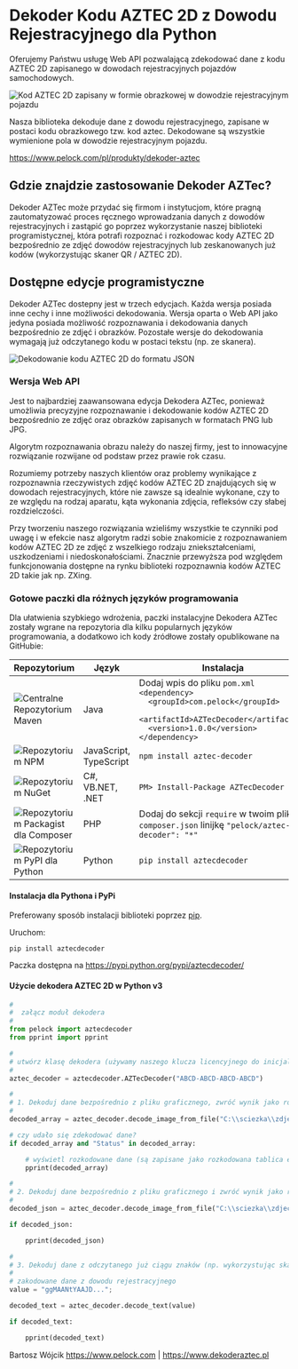 # Dekoder Kodu AZTEC 2D z Dowodu Rejestracyjnego dla Python

Oferujemy Państwu usługę Web API pozwalającą zdekodować dane z kodu AZTEC 2D zapisanego w dowodach rejestracyjnych pojazdów samochodowych.

![Kod AZTEC 2D zapisany w formie obrazkowej w dowodzie rejestracyjnym pojazdu](https://www.pelock.com/img/pl/produkty/dekoder-aztec/dowod-rejestracyjny-kod-aztec-2d.jpg)

Nasza biblioteka dekoduje dane z dowodu rejestracyjnego, zapisane w postaci kodu obrazkowego tzw. kod aztec. Dekodowane są wszystkie wymienione pola w dowodzie rejestracyjnym pojazdu.

https://www.pelock.com/pl/produkty/dekoder-aztec

## Gdzie znajdzie zastosowanie Dekoder AZTec?

Dekoder AZTec może przydać się firmom i instytucjom, które pragną zautomatyzować proces ręcznego wprowadzania danych z dowodów rejestracyjnych i zastąpić go poprzez wykorzystanie naszej biblioteki programistycznej, która potrafi rozpoznać i rozkodowac kody AZTEC 2D bezpośrednio ze zdjęć dowodów rejestracyjnych lub zeskanowanych już kodów (wykorzystując skaner QR / AZTEC 2D).

## Dostępne edycje programistyczne

Dekoder AZTec dostepny jest w trzech edycjach. Każda wersja posiada inne cechy i inne możliwości dekodowania. Wersja oparta o Web API jako jedyna posiada możliwość rozpoznawania i dekodowania danych bezpośrednio ze zdjęć i obrazków. Pozostałe wersje do dekodowania wymagają już odczytanego kodu w postaci tekstu (np. ze skanera).

![Dekodowanie kodu AZTEC 2D do formatu JSON](https://www.pelock.com/img/pl/produkty/dekoder-aztec/dekodowanie-kodu-aztec-2d-do-json.png)

### Wersja Web API

Jest to najbardziej zaawansowana edycja Dekodera AZTec, ponieważ umożliwia precyzyjne rozpoznawanie i dekodowanie kodów AZTEC 2D bezpośrednio ze zdjęć oraz obrazków zapisanych w formatach PNG lub JPG.

Algorytm rozpoznawania obrazu należy do naszej firmy, jest to innowacyjne rozwiązanie rozwijane od podstaw przez prawie rok czasu.

Rozumiemy potrzeby naszych klientów oraz problemy wynikające z rozpoznawnia rzeczywistych zdjęć kodów AZTEC 2D znajdujących się w dowodach rejestracyjnych, które nie zawsze są idealnie wykonane, czy to ze względu na rodzaj aparatu, kąta wykonania zdjęcia, refleksów czy słabej rozdzielczości.

Przy tworzeniu naszego rozwiązania wzieliśmy wszystkie te czynniki pod uwagę i w efekcie nasz algorytm radzi sobie znakomicie z rozpoznawaniem kodów AZTEC 2D ze zdjęć z wszelkiego rodzaju zniekształceniami, uszkodzeniami i niedoskonałościami. Znacznie przewyższa pod względem funkcjonowania dostępne na rynku biblioteki rozpoznawnia kodów AZTEC 2D takie jak np. ZXing.

### Gotowe paczki dla różnych języków programowania

Dla ułatwienia szybkiego wdrożenia, paczki instalacyjne Dekodera AZTec zostały wgrane na repozytoria dla kilku popularnych języków programowania, a dodatkowo ich kody źródłowe zostały opublikowane na GitHubie:

| Repozytorium | Język | Instalacja | Paczka | GitHub |
| ------------ | ----- | ---------- | ------ | ------ |
| ![Centralne Repozytorium Maven](https://www.pelock.com/img/logos/repo-maven.png) | Java | Dodaj wpis do pliku `pom.xml`<br />`<dependency>`<br />`  <groupId>com.pelock</groupId>`<br />`  <artifactId>AZTecDecoder</artifactId>`<br />`  <version>1.0.0</version>`<br />`</dependency>` | [Maven](https://search.maven.org/#search%7Cga%7C1%7Cg%3A%22com.pelock%22) | [Źródła](https://github.com/PELock/Dekoder-AZTEC-2D-Java)
| ![Repozytorium NPM](https://www.pelock.com//img/logos/repo-npm.png) | JavaScript, TypeScript | `npm install aztec-decoder` | [NPM](https://www.npmjs.com/package/aztec-decoder) | [Źródła](https://github.com/PELock/Dekoder-AZTEC-2D-JavaScript)
| ![Repozytorium NuGet](https://www.pelock.com/img/logos/repo-nuget.png) | C#, VB.NET, .NET | `PM> Install-Package AZTecDecoder` | [NuGet](https://www.nuget.org/packages/AZTecDecoder/) | [Źródła](https://github.com/PELock/Dekoder-AZTEC-2D-CSharp)
| ![Repozytorium Packagist dla Composer](https://www.pelock.com/img/logos/repo-packagist-composer.png) | PHP | Dodaj do sekcji `require` w twoim pliku `composer.json` linijkę `"pelock/aztec-decoder": "*"` | [Packagist](https://packagist.org/packages/pelock/aztec-decoder) | [Źródła](https://github.com/PELock/Dekoder-AZTEC-2D-PHP)
| ![Repozytorium PyPI dla Python](https://www.pelock.com/img/logos/repo-pypi.png) | Python | `pip install aztecdecoder` | [PyPi](https://pypi.org/project/aztecdecoder/) | [Źródła](https://github.com/PELock/Dekoder-AZTEC-2D-Python)

#### Instalacja dla Pythona i PyPi

Preferowany sposób instalacji biblioteki poprzez [pip](https://pypi.python.org/pypi/pip).

Uruchom:

```
pip install aztecdecoder
```

Paczka dostępna na https://pypi.python.org/pypi/aztecdecoder/

#### Użycie dekodera AZTEC 2D w Python v3

```python
#
#  załącz moduł dekodera
#
from pelock import aztecdecoder
from pprint import pprint

#
# utwórz klasę dekodera (używamy naszego klucza licencyjnego do inicjalizacji)
#
aztec_decoder = aztecdecoder.AZTecDecoder("ABCD-ABCD-ABCD-ABCD")

#
# 1. Dekoduj dane bezpośrednio z pliku graficznego, zwróć wynik jako rozkodowaną tablicę elementów JSON
#
decoded_array = aztec_decoder.decode_image_from_file("C:\\sciezka\\zdjecie-dowodu.jpg")

# czy udało się zdekodować dane?
if decoded_array and "Status" in decoded_array:

    # wyświetl rozkodowane dane (są zapisane jako rozkodowana tablica elementów JSON)
    pprint(decoded_array)

#
# 2. Dekoduj dane bezpośrednio z pliku graficznego i zwróć wynik jako rozkodowaną tablicę elementów JSON
#
decoded_json = aztec_decoder.decode_image_from_file("C:\\sciezka\\zdjecie-kodu-aztec-2d.png")

if decoded_json:

    pprint(decoded_json)

#
# 3. Dekoduj dane z odczytanego już ciągu znaków (np. wykorzystując skaner ręczny)
#
# zakodowane dane z dowodu rejestracyjnego
value = "ggMAANtYAAJD...";

decoded_text = aztec_decoder.decode_text(value)

if decoded_text:

    pprint(decoded_text)
```

Bartosz Wójcik
https://www.pelock.com | https://www.dekoderaztec.pl
